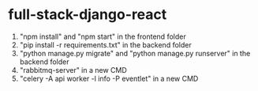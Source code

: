 # full-stack-django-react

1) "npm install" and "npm start" in the frontend folder
2) "pip install -r requirements.txt" in the backend folder
2) "python manage.py migrate" and "python manage.py runserver" in the backend folder
3) "rabbitmq-server" in a new CMD
4) "celery -A api worker -l info -P eventlet" in a new CMD
